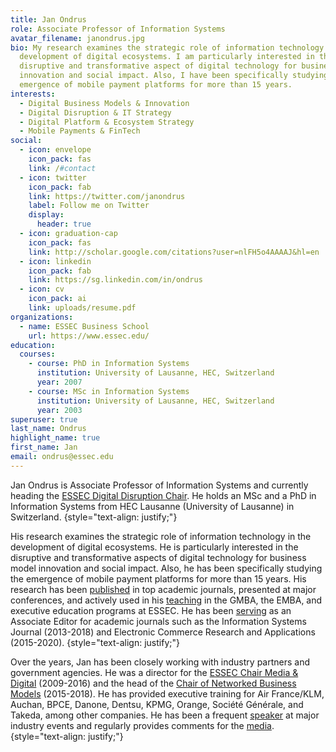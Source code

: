 ```yaml
---
title: Jan Ondrus
role: Associate Professor of Information Systems
avatar_filename: janondrus.jpg
bio: My research examines the strategic role of information technology in the
  development of digital ecosystems. I am particularly interested in the
  disruptive and transformative aspect of digital technology for business model
  innovation and social impact. Also, I have been specifically studying the
  emergence of mobile payment platforms for more than 15 years.
interests:
  - Digital Business Models & Innovation
  - Digital Disruption & IT Strategy
  - Digital Platform & Ecosystem Strategy
  - Mobile Payments & FinTech
social:
  - icon: envelope
    icon_pack: fas
    link: /#contact
  - icon: twitter
    icon_pack: fab
    link: https://twitter.com/janondrus
    label: Follow me on Twitter
    display:
      header: true
  - icon: graduation-cap
    icon_pack: fas
    link: http://scholar.google.com/citations?user=nlFH5o4AAAAJ&hl=en
  - icon: linkedin
    icon_pack: fab
    link: https://sg.linkedin.com/in/ondrus
  - icon: cv
    icon_pack: ai
    link: uploads/resume.pdf
organizations:
  - name: ESSEC Business School
    url: https://www.essec.edu/
education:
  courses:
    - course: PhD in Information Systems
      institution: University of Lausanne, HEC, Switzerland
      year: 2007
    - course: MSc in Information Systems
      institution: University of Lausanne, HEC, Switzerland
      year: 2003
superuser: true
last_name: Ondrus
highlight_name: true
first_name: Jan
email: ondrus@essec.edu
---
```

Jan Ondrus is Associate Professor of Information Systems and currently heading the [ESSEC Digital Disruption Chair](https://www.google.com/url?q=https%3A%2F%2Fdigital-disruption-chair.essec.edu%2F&sa=D&sntz=1&usg=AOvVaw1BSH92ECMG1uvO_Q0ZMqqf). He holds an MSc and a PhD in Information Systems from HEC Lausanne (University of Lausanne) in Switzerland. 
{style="text-align: justify;"}

His research examines the strategic role of information technology in the development of digital ecosystems. He is particularly interested in the disruptive and transformative aspects of digital technology for business model innovation and social impact. Also, he has been specifically studying the emergence of mobile payment platforms for more than 15 years. His research has been [published](https://www.janondrus.com/publications) in top academic journals, presented at major conferences, and actively used in his [teaching](https://www.janondrus.com/teaching) in the GMBA, the EMBA, and executive education programs at ESSEC. He has been [serving](https://www.janondrus.com/service) as an Associate Editor for academic journals such as the Information Systems Journal (2013-2018) and Electronic Commerce Research and Applications (2015-2020).
{style="text-align: justify;"}

Over the years, Jan has been closely working with industry partners and government agencies. He was a director for the [ESSEC Chair Media & Digital](http://www.google.com/url?q=http%3A%2F%2Fessec-chaire-media-digital.com%2F&sa=D&sntz=1&usg=AOvVaw3LBdpf4yGrU5_6pTLuvUXj) (2009-2016) and the head of the [Chair of Networked Business Models](https://www.janondrus.com/chair-of-networked-business-models) (2015-2018). He has provided executive training for Air France/KLM, Auchan, BPCE, Danone, Dentsu, KPMG, Orange, Société Générale, and Takeda, among other companies. He has been a frequent [speaker](https://www.janondrus.com/speaking) at major industry events and regularly provides comments for the [media](https://www.janondrus.com/media).
{style="text-align: justify;"}